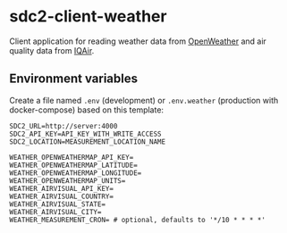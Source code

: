 # sdc2-client-weather

Client application for reading weather data from [OpenWeather](https://openweathermap.org/) and air quality data from
[IQAir](https://www.iqair.com/).

## Environment variables

Create a file named `.env` (development) or `.env.weather` (production with docker-compose) based on this template:

```dotenv
SDC2_URL=http://server:4000
SDC2_API_KEY=API_KEY_WITH_WRITE_ACCESS
SDC2_LOCATION=MEASUREMENT_LOCATION_NAME

WEATHER_OPENWEATHERMAP_API_KEY=
WEATHER_OPENWEATHERMAP_LATITUDE=
WEATHER_OPENWEATHERMAP_LONGITUDE=
WEATHER_OPENWEATHERMAP_UNITS=
WEATHER_AIRVISUAL_API_KEY=
WEATHER_AIRVISUAL_COUNTRY=
WEATHER_AIRVISUAL_STATE=
WEATHER_AIRVISUAL_CITY=
WEATHER_MEASUREMENT_CRON= # optional, defaults to '*/10 * * * *'
```
